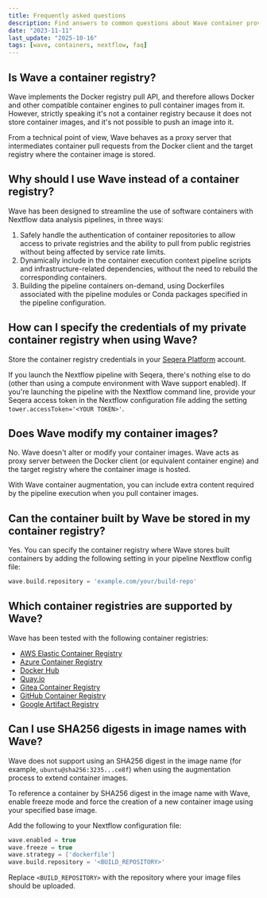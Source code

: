 ```yaml
---
title: Frequently asked questions
description: Find answers to common questions about Wave container provisioning
date: "2023-11-11"
last_update: "2025-10-16"
tags: [wave, containers, nextflow, faq]
---
```


## Is Wave a container registry?

Wave implements the Docker registry pull API, and therefore allows Docker and other compatible container engines to pull container images from it. However, strictly speaking it's not a container registry because it does not store container images, and it's not possible to push an image into it.

From a technical point of view, Wave behaves as a proxy server that intermediates container pull requests from the Docker client and the target registry where the container image is stored.

## Why should I use Wave instead of a container registry?

Wave has been designed to streamline the use of software containers with Nextflow data analysis pipelines, in three ways:

1. Safely handle the authentication of container repositories to allow access to private registries and the ability to pull from public registries without being affected by service rate limits.
2. Dynamically include in the container execution context pipeline scripts and infrastructure-related dependencies, without the need to rebuild the corresponding containers.
3. Building the pipeline containers on-demand, using Dockerfiles associated with the pipeline modules or Conda packages specified in the pipeline configuration.

## How can I specify the credentials of my private container registry when using Wave?

Store the container registry credentials in your [Seqera Platform](https://cloud.seqera.io) account.

If you launch the Nextflow pipeline with Seqera, there's nothing else to do (other than using a compute environment with Wave support enabled).
If you're launching the pipeline with the Nextflow command line, provide your Seqera access token in the Nextflow configuration file adding the setting `tower.accessToken='<YOUR TOKEN>'`.

## Does Wave modify my container images?

No. Wave doesn't alter or modify your container images. Wave acts as proxy server between the Docker client (or equivalent container engine) and the target registry where the container image is hosted.

With Wave container augmentation, you can include extra content required by the pipeline execution when you pull container images.

## Can the container built by Wave be stored in my container registry?

Yes. You can specify the container registry where Wave stores built containers by adding the following setting in your pipeline Nextflow config file:

```groovy
wave.build.repository = 'example.com/your/build-repo'
```

## Which container registries are supported by Wave?

Wave has been tested with the following container registries:

- [AWS Elastic Container Registry](https://aws.amazon.com/ecr/)
- [Azure Container Registry](https://azure.microsoft.com/en-us/products/container-registry)
- [Docker Hub](https://hub.docker.com/)
- [Quay.io](https://quay.io/)
- [Gitea Container Registry](https://docs.gitea.io/en-us/packages/container/)
- [GitHub Container Registry](https://github.blog/2020-09-01-introducing-github-container-registry/)
- [Google Artifact Registry](https://cloud.google.com/artifact-registry)

## Can I use SHA256 digests in image names with Wave?

Wave does not support using an SHA256 digest in the image name (for example, `ubuntu@sha256:3235...ce8f`) when using the augmentation process to extend container images.

To reference a container by SHA256 digest in the image name with Wave, enable freeze mode and force the creation of a new container image using your specified base image.

Add the following to your Nextflow configuration file:

```groovy
wave.enabled = true
wave.freeze = true
wave.strategy = ['dockerfile']
wave.build.repository = '<BUILD_REPOSITORY>'
```

Replace `<BUILD_REPOSITORY>` with the repository where your image files should be uploaded.
